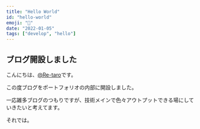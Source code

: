 ```yaml
---
title: "Hello World"
id: "hello-world"
emoji: "👋"
date: "2022-01-05"
tags: ["develop", "hello"]
---
```


## ブログ開設しました

こんにちは、[@Re-taro](https://twitter.com/10969_rintaro/)です。

この度ブログをポートフォリオの内部に開設しました。

一応雑多ブログのつもりですが、技術メインで色々アウトプットできる場にしていきたいと考えてます。

それでは。